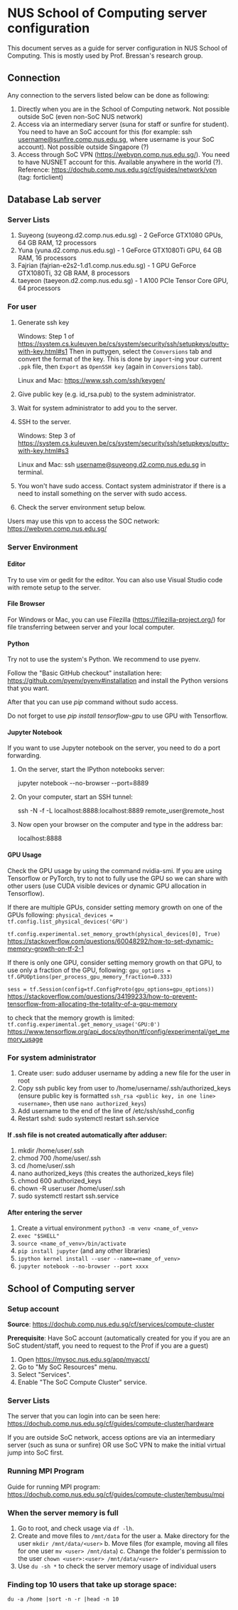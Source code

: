 # NUS School of Computing server configuration
This document serves as a guide for server configuration in NUS School of Computing. This is mostly used by Prof. Bressan's research group.

Connection
--------
Any connection to the servers listed below can be done as following:
1. Directly when you are in the School of Computing network. Not possible outside SoC (even non-SoC NUS network) 
2. Access via an intermediary server (suna for staff or sunfire for student). You need to have an SoC account for this (for example: ssh username@sunfire.comp.nus.edu.sg, where username is your SoC account). Not possible outside Singapore (?) 
3. Access through SoC VPN (https://webvpn.comp.nus.edu.sg/). You need to have NUSNET account for this. Available anywhere in the world (?). Reference: https://dochub.comp.nus.edu.sg/cf/guides/network/vpn (tag: forticlient)

Database Lab server
--------
### Server Lists
1. Suyeong (suyeong.d2.comp.nus.edu.sg) - 2 GeForce GTX1080 GPUs, 64 GB RAM, 12 processors 
2. Yuna (yuna.d2.comp.nus.edu.sg) - 1 GeForce GTX1080Ti GPU, 64 GB RAM, 16 processors
3. Fajrian (fajrian-e2s2-1.d1.comp.nus.edu.sg) - 1 GPU GeForce GTX1080Ti, 32 GB RAM, 8 processors
4. taeyeon (taeyeon.d2.comp.nus.edu.sg) - 1 A100 PCIe Tensor Core GPU, 64 processors

### For user
1. Generate ssh key

   Windows: Step 1 of https://system.cs.kuleuven.be/cs/system/security/ssh/setupkeys/putty-with-key.html#s1
   Then in puttygen, select the ```Conversions``` tab and convert the format of the key. This is done by ```import```-ing your current ```.ppk``` file, then ```Export``` as ```OpenSSH key``` (again in ```Conversions``` tab).

   
   Linux and Mac: https://www.ssh.com/ssh/keygen/
   
2. Give public key (e.g. id_rsa.pub) to the system administrator.
3. Wait for system administrator to add you to the server.
3. SSH to the server.

   Windows: Step 3 of https://system.cs.kuleuven.be/cs/system/security/ssh/setupkeys/putty-with-key.html#s3
   
   Linux and Mac: ssh username@suyeong.d2.comp.nus.edu.sg in terminal.
   
4. You won't have sudo access. Contact system administrator if there is a need to install something on the server with sudo access.
5. Check the server environment setup below.

Users may use this vpn to access the SOC network: https://webvpn.comp.nus.edu.sg/

### Server Environment

#### Editor
Try to use vim or gedit for the editor. You can also use Visual Studio code with remote setup to the server.

#### File Browser
For Windows or Mac, you can use Filezilla (https://filezilla-project.org/) for file transferring between server and your local computer.

#### Python
Try not to use the system's Python. We recommend to use pyenv.

Follow the "Basic GitHub checkout" installation here: https://github.com/pyenv/pyenv#installation and install the Python versions that you want. 

After that you can use *pip* command without sudo access. 

Do not forget to use *pip install tensorflow-gpu* to use GPU with Tensorflow.

#### Jupyter Notebook
If you want to use Jupyter notebook on the server, you need to do a port forwarding.

1. On the server, start the IPython notebooks server:

   jupyter notebook --no-browser --port=8889

2. On your computer, start an SSH tunnel:

   ssh -N -f -L localhost:8888:localhost:8889 remote_user@remote_host

3. Now open your browser on the computer and type in the address bar:

   localhost:8888

#### GPU Usage
Check the GPU usage by using the command nvidia-smi.
If you are using Tensorflow or PyTorch, try to not to fully use the GPU so we can share with other users (use CUDA visible devices or dynamic GPU allocation in Tensorflow).

If there are multiple GPUs, consider setting memory growth on one of the GPUs following: 
```physical_devices = tf.config.list_physical_devices('GPU') ```

```tf.config.experimental.set_memory_growth(physical_devices[0], True)```
https://stackoverflow.com/questions/60048292/how-to-set-dynamic-memory-growth-on-tf-2-1

If there is only one GPU, consider setting memory growth on that GPU, to use only a fraction of the GPU, following: 
```gpu_options = tf.GPUOptions(per_process_gpu_memory_fraction=0.333)```

```sess = tf.Session(config=tf.ConfigProto(gpu_options=gpu_options))```
https://stackoverflow.com/questions/34199233/how-to-prevent-tensorflow-from-allocating-the-totality-of-a-gpu-memory

to check that the memory growth is limited:
```tf.config.experimental.get_memory_usage('GPU:0')```
https://www.tensorflow.org/api_docs/python/tf/config/experimental/get_memory_usage

### For system administrator
1. Create user: sudo adduser username by adding a new file for the user in root
2. Copy ssh public key from user to /home/username/.ssh/authorized_keys (ensure public key is formatted ```ssh_rsa <public key, in one line> <username>```, then use ```nano authorized_keys```)
3. Add username to the end of the line of /etc/ssh/sshd_config 
4. Restart sshd: sudo systemctl restart ssh.service

#### If .ssh file is not created automatically after adduser:
1. mkdir /home/user/.ssh
2. chmod 700 /home/user/.ssh
3. cd /home/user/.ssh
4. nano authorized_keys (this creates the authorized_keys file)
5. chmod 600 authorized_keys
6. chown -R user:user /home/user/.ssh
7. sudo systemctl restart ssh.service

#### After entering the server
1. Create a virtual environment ```python3 -m venv <name_of_venv>```
2. ```exec "$SHELL"```
3. ```source <name_of_venv>/bin/activate```
4. ```pip install jupyter``` (and any other libraries)
5. ```ipython kernel install --user --name=<name_of_venv>```
6. ```jupyter notebook --no-browser --port xxxx```


School of Computing server
--------

### Setup account
<b>Source</b>: https://dochub.comp.nus.edu.sg/cf/services/compute-cluster

<b>Prerequisite</b>: Have SoC account (automatically created for you if you are an SoC student/staff, you need to request to the Prof if you are a guest)

1. Open https://mysoc.nus.edu.sg/app/myacct/
2. Go to "My SoC Resources" menu.
3. Select "Services".
4. Enable "The SoC Compute Cluster" service.

### Server Lists
The server that you can login into can be seen here: https://dochub.comp.nus.edu.sg/cf/guides/compute-cluster/hardware

If you are outside SoC network, access options are via an intermediary server (such as suna or sunfire) OR use SoC VPN to make the initial virtual jump into SoC first.

### Running MPI Program
Guide for running MPI program: https://dochub.comp.nus.edu.sg/cf/guides/compute-cluster/tembusu/mpi

### When the server memory is full
1. Go to root, and check usage via ```df -lh```.
2. Create and move files to ```/mnt/data``` for the user
a. Make directory for the user ```mkdir /mnt/data/<user>```
b. Move files (for example, moving all files for one user ```mv <user> /mnt/data```)
c. Change the folder's permission to the user ```chown <user>:<user> /mnt/data/<user>```
4. Use ```du -sh *``` to check the server memory usage of individual users


### Finding top 10 users that take up storage space:
```du -a /home |sort -n -r |head -n 10```


